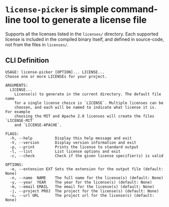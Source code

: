 # `license-picker` is simple command-line tool to generate a license file

Supports all the licenses listed in the `licenses/` directory. Each supported
license is included in the compiled binary itself, and defined in source-code,
not from the files in `licenses/`.

## CLI Definition

```
USAGE: license-picker [OPTION]... LICENSE...
Choose one or more LICENSEs for your project.

ARGUMENTS:
  LICENSE...
    License(s) to generate in the current directory. The default file name
    for a single license choice is `LICENSE`. Multiple licenses can be
    choosen, and each will be named to indicate what license it is. For example
    choosing the MIT and Apache 2.0 licenses will create the files `LICENSE-MIT`
    and `LICENSE-APACHE`.

FLAGS:
  -h, --help          Display this help message and exit
  -V, --version       Display version information and exit
  -p, --print         Prints the license to standard output
  -l, --list          List license options and exit
  -c, --check         Check if the given license specifier(s) is valid

OPTIONS:
  -e, --extension EXT Sets the extension for the output file (default: None)
  -n, --name  NAME    The full name for the license(s) (default: None)
  -y, --year  YEAR    The year for the license(s) (default: None)
  -m, --email EMAIL   The email for the license(s) (default: None)
  -j, --project PROJ  The project for the license(s) (default: None)
  -u, --url URL       The project url for the license(s) (default: None)
```

